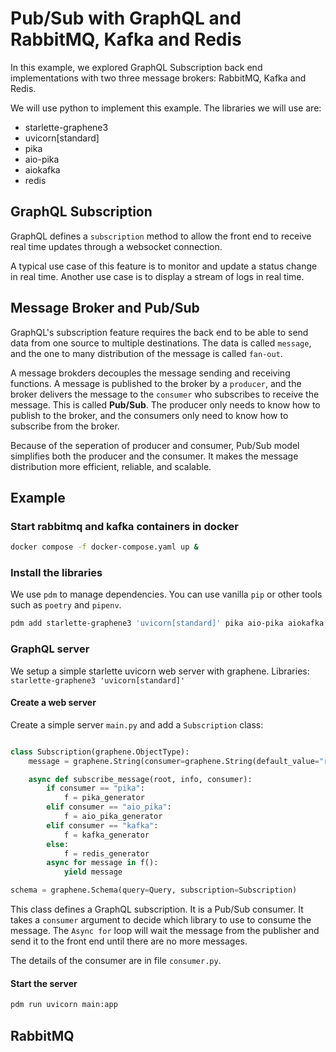 # Pub/Sub with GraphQL and RabbitMQ, Kafka and Redis

In this example, we explored GraphQL Subscription back end implementations 
with two three message brokers: RabbitMQ, Kafka and Redis.

We will use python to implement this example. 
The libraries we will use are:

- starlette-graphene3
- uvicorn[standard]
- pika
- aio-pika
- aiokafka
- redis


## GraphQL Subscription

GraphQL defines a `subscription` method to allow the front end to receive real time updates through a websocket connection.

A typical use case of this feature is to monitor and update a status change in real time. Another use case is to display a stream of logs in real time. 

## Message Broker and Pub/Sub

GraphQL's subscription feature requires the back end to be able to send data from one source to multiple destinations. The data is called `message`, and the
one to many distribution of the message is called `fan-out`. 

A message brokders decouples the message sending and receiving functions. A message is published to the broker by a `producer`,
and the broker delivers the message to the `consumer` who subscribes to receive the message. This is called **Pub/Sub**. The producer only needs to know how to publish to the broker, and the consumers only need to know how to subscribe from the broker.

Because of the seperation of producer and consumer, Pub/Sub model simplifies both the producer and the consumer. 
It makes the message distribution more efficient, reliable, and scalable.

## Example 

### Start rabbitmq and kafka containers in docker

```sh
docker compose -f docker-compose.yaml up &
```

### Install the libraries

We use `pdm` to manage dependencies. You can use vanilla `pip` or other tools such
as `poetry` and `pipenv`.

```sh
pdm add starlette-graphene3 'uvicorn[standard]' pika aio-pika aiokafka redis
```

### GraphQL server

We setup a simple starlette uvicorn web server
with graphene. Libraries: `starlette-graphene3 'uvicorn[standard]'`


#### Create a web server

Create a simple server `main.py` and add a `Subscription` class:

```python

class Subscription(graphene.ObjectType):
    message = graphene.String(consumer=graphene.String(default_value="redis"))

    async def subscribe_message(root, info, consumer):
        if consumer == "pika":
            f = pika_generator
        elif consumer == "aio_pika":
            f = aio_pika_generator
        elif consumer == "kafka":
            f = kafka_generator
        else:
            f = redis_generator
        async for message in f():
            yield message

schema = graphene.Schema(query=Query, subscription=Subscription)

```

This class defines a GraphQL subscription. It is a Pub/Sub consumer. It takes a `consumer` argument to decide which library to use to consume the message. The `Async for` loop will wait the message from the publisher
and send it to the front end until there are no more messages.

The details of the consumer are in file `consumer.py`.

#### Start the server

```sh
pdm run uvicorn main:app
```


## RabbitMQ







